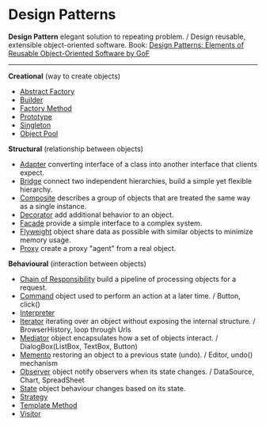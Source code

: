 # Design Patterns

**Design Pattern** elegant solution to repeating problem. / Design reusable, extensible object-oriented software.
Book: [Design Patterns: Elements of Reusable Object-Oriented Software by GoF](https://en.wikipedia.org/wiki/Design_Patterns)
***
**Creational** (way to create objects)
* [Abstract Factory]()
* [Builder]()
* [Factory Method]()
* [Prototype]()
* [Singleton]()
* [Object Pool]()

**Structural** (relationship between objects)
* [Adapter](https://github.com/shamy1st/design-pattern-adapter-java) converting interface of a class into another interface that clients expect.
* [Bridge](https://github.com/shamy1st/design-pattern-bridge-java) connect two independent hierarchies, build a simple yet flexible hierarchy.
* [Composite](https://github.com/shamy1st/design-pattern-composite-java) describes a group of objects that are treated the same way as a single instance.
* [Decorator](https://github.com/shamy1st/design-pattern-decorator-java) add additional behavior to an object.
* [Facade](https://github.com/shamy1st/design-pattern-facade-java) provide a simple interface to a complex system.
* [Flyweight](https://github.com/shamy1st/design-pattern-flyweight-java) object share data as possible with similar objects to minimize memory usage.
* [Proxy](https://github.com/shamy1st/design-pattern-proxy-java) create a proxy "agent" from a real object.

**Behavioural** (interaction between objects)
* [Chain of Responsibility](https://github.com/shamy1st/design-pattern-chain-of-responsibility-java) build a pipeline of processing objects for a request.
* [Command](https://github.com/shamy1st/design-pattern-command-java) object used to perform an action at a later time. / Button, click()
* [Interpreter]()
* [Iterator](https://github.com/shamy1st/design-pattern-iterator-java) iterating over an object without exposing the internal structure. / BrowserHistory, loop through Urls
* [Mediator](https://github.com/shamy1st/design-pattern-mediator) object encapsulates how a set of objects interact. / DialogBox(ListBox, TextBox, Button)
* [Memento](https://github.com/shamy1st/design-pattern-memento) restoring an object to a previous state (undo). / Editor, undo() mechanism
* [Observer](https://github.com/shamy1st/design-pattern-observer) object notify observers when its state changes. / DataSource, Chart, SpreadSheet
* [State](https://github.com/shamy1st/design-pattern-state-java) object behaviour changes based on its state.
* [Strategy](https://github.com/shamy1st/design-pattern-strategy-java)
* [Template Method](https://github.com/shamy1st/design-pattern-template-java)
* [Visitor](https://github.com/shamy1st/design-pattern-visitor-java)
